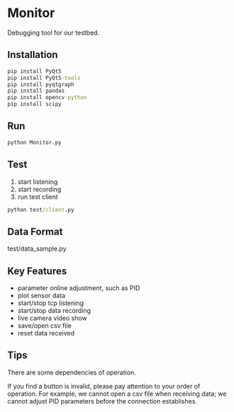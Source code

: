 # Monitor
Debugging tool for our testbed.

## Installation
```cmd
pip install PyQt5
pip install PyQt5-tools
pip install pyqtgraph
pip install pandas
pip install opencv-python
pip install scipy
```

## Run 
```cmd
python Monitor.py
```

## Test
1. start listening
2. start recording
3. run test client
```cmd
python test/client.py
```

## Data Format
test/data_sample.py

## Key Features
* parameter online adjustment, such as PID
* plot sensor data
* start/stop tcp listening
* start/stop data recording
* live camera video show
* save/open csv file
* reset data received

## Tips
There are some dependencies of operation.

If you find a button is invalid, please pay attention to your order of operation.
For example, we cannot open a csv file when receiving data; we cannot adjust PID parameters before the connection establishes.

